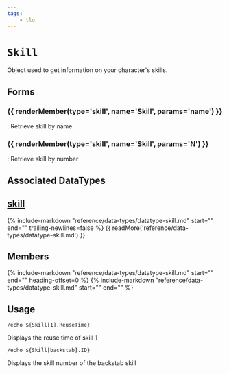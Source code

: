 ```yaml
---
tags:
    - tlo
---
```

# `Skill`

<!--tlo-desc-start-->
Object used to get information on your character's skills.
<!--tlo-desc-end-->
## Forms
<!--tlo-forms-start-->
### {{ renderMember(type='skill', name='Skill', params='name') }}

:   Retrieve skill by name

### {{ renderMember(type='skill', name='Skill', params='N') }}

:   Retrieve skill by number
<!--tlo-forms-end-->

## Associated DataTypes

## [skill](../data-types/datatype-skill.md)
{%
  include-markdown "reference/data-types/datatype-skill.md"
  start="<!--dt-desc-start-->"
  end="<!--dt-desc-end-->"
  trailing-newlines=false
%} {{ readMore('reference/data-types/datatype-skill.md') }}

<h2>Members</h2>
{%
  include-markdown "reference/data-types/datatype-skill.md"
  start="<!--dt-members-start-->"
  end="<!--dt-members-end-->"
  heading-offset=0
%}
{%
  include-markdown "reference/data-types/datatype-skill.md"
  start="<!--dt-linkrefs-start-->"
  end="<!--dt-linkrefs-end-->"
%}

## Usage

```
/echo ${Skill[1].ReuseTime}
```

Displays the reuse time of skill 1

```
/echo ${Skill[backstab].ID}
```

Displays the skill number of the backstab skill

<!--tlo-linkrefs-start-->
[skill]: ../data-types/datatype-skill.md
<!--tlo-linkrefs-end-->
